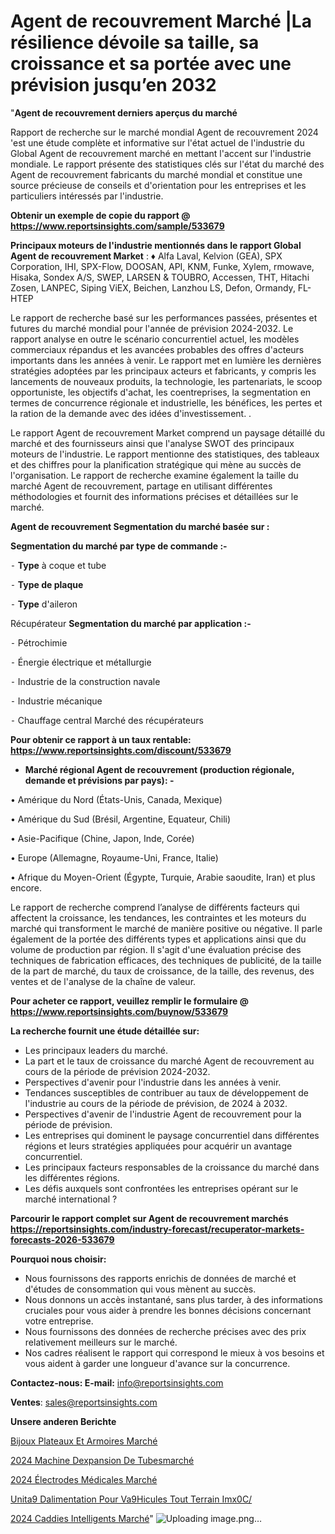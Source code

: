 # Agent de recouvrement Marché |La résilience dévoile sa taille, sa croissance et sa portée avec une prévision jusqu’en 2032

"<strong>Agent de recouvrement derniers aperçus du marché</strong>

Rapport de recherche sur le marché mondial Agent de recouvrement 2024 'est une étude complète et informative sur l'état actuel de l'industrie du Global Agent de recouvrement marché en mettant l'accent sur l'industrie mondiale. Le rapport présente des statistiques clés sur l'état du marché des Agent de recouvrement fabricants du marché mondial et constitue une source précieuse de conseils et d'orientation pour les entreprises et les particuliers intéressés par l'industrie.

<strong>Obtenir un exemple de copie du rapport @ <a href=https://www.reportsinsights.com/sample/533679>https://www.reportsinsights.com/sample/533679</a></strong>

<strong>Principaux moteurs de l'industrie mentionnés dans le rapport Global Agent de recouvrement Market</strong> :
♦ Alfa Laval, Kelvion (GEA), SPX Corporation, IHI, SPX-Flow, DOOSAN, API, KNM, Funke, Xylem, rmowave, Hisaka, Sondex A/S, SWEP, LARSEN & TOUBRO, Accessen, THT, Hitachi Zosen, LANPEC, Siping ViEX, Beichen, Lanzhou LS, Defon, Ormandy, FL-HTEP

Le rapport de recherche basé sur les performances passées, présentes et futures du marché mondial pour l'année de prévision 2024-2032. Le rapport analyse en outre le scénario concurrentiel actuel, les modèles commerciaux répandus et les avancées probables des offres d'acteurs importants dans les années à venir. Le rapport met en lumière les dernières stratégies adoptées par les principaux acteurs et fabricants, y compris les lancements de nouveaux produits, la technologie, les partenariats, le scoop opportuniste, les objectifs d'achat, les coentreprises, la segmentation en termes de concurrence régionale et industrielle, les bénéfices, les pertes et la ration de la demande avec des idées d'investissement. .

Le rapport Agent de recouvrement Market comprend un paysage détaillé du marché et des fournisseurs ainsi que l'analyse SWOT des principaux moteurs de l'industrie. Le rapport mentionne des statistiques, des tableaux et des chiffres pour la planification stratégique qui mène au succès de l'organisation. Le rapport de recherche examine également la taille du marché Agent de recouvrement, partage en utilisant différentes méthodologies et fournit des informations précises et détaillées sur le marché.

<strong>Agent de recouvrement Segmentation du marché basée sur :</strong>

<strong>Segmentation du marché par type de commande :-</strong>

⁃ <strong>Type</strong> à coque et tube

⁃ <strong>Type de plaque</strong>

⁃ <strong>Type</strong> d'aileron

Récupérateur <strong>Segmentation du marché par application :-</strong>

⁃ Pétrochimie

⁃ Énergie électrique et métallurgie

⁃ Industrie de la construction navale

⁃ Industrie mécanique

⁃ Chauffage central
Marché des récupérateurs

<strong>Pour obtenir ce rapport à un taux rentable: <a href=https://www.reportsinsights.com/discount/533679>https://www.reportsinsights.com/discount/533679</a></strong>
<ul>
  <li><strong>Marché régional Agent de recouvrement (production régionale, demande et prévisions par pays): -</strong></li>
</ul>
• Amérique du Nord (États-Unis, Canada, Mexique)

• Amérique du Sud (Brésil, Argentine, Equateur, Chili)

• Asie-Pacifique (Chine, Japon, Inde, Corée)

• Europe (Allemagne, Royaume-Uni, France, Italie)

• Afrique du Moyen-Orient (Égypte, Turquie, Arabie saoudite, Iran) et plus encore.

Le rapport de recherche comprend l’analyse de différents facteurs qui affectent la croissance, les tendances, les contraintes et les moteurs du marché qui transforment le marché de manière positive ou négative. Il parle également de la portée des différents types et applications ainsi que du volume de production par région. Il s'agit d'une évaluation précise des techniques de fabrication efficaces, des techniques de publicité, de la taille de la part de marché, du taux de croissance, de la taille, des revenus, des ventes et de l'analyse de la chaîne de valeur.

<strong>Pour acheter ce rapport, veuillez remplir le formulaire @   <a href=https://www.reportsinsights.com/buynow/533679>https://www.reportsinsights.com/buynow/533679</a></strong>

<strong>La recherche fournit une étude détaillée sur:</strong>
<ul>
  <li>Les principaux leaders du marché.</li>
  <li>La part et le taux de croissance du marché Agent de recouvrement au cours de la période de prévision 2024-2032.</li>
  <li>Perspectives d'avenir pour l'industrie dans les années à venir.</li>
  <li>Tendances susceptibles de contribuer au taux de développement de l'industrie au cours de la période de prévision, de 2024 à 2032.</li>
  <li>Perspectives d'avenir de l'industrie Agent de recouvrement pour la période de prévision.</li>
  <li>Les entreprises qui dominent le paysage concurrentiel dans différentes régions et leurs stratégies appliquées pour acquérir un avantage concurrentiel.</li>
  <li>Les principaux facteurs responsables de la croissance du marché dans les différentes régions.</li>
  <li>Les défis auxquels sont confrontées les entreprises opérant sur le marché international ?</li>
</ul>

<strong>Parcourir le rapport complet sur Agent de recouvrement marchés <a href=https://reportsinsights.com/industry-forecast/recuperator-markets-forecasts-2026-533679>https://reportsinsights.com/industry-forecast/recuperator-markets-forecasts-2026-533679</a></strong>

<strong>Pourquoi nous choisir:</strong>
<ul>
  <li>Nous fournissons des rapports enrichis de données de marché et d'études de consommation qui vous mènent au succès.</li>
  <li>Nous donnons un accès instantané, sans plus tarder, à des informations cruciales pour vous aider à prendre les bonnes décisions concernant votre entreprise.</li>
  <li>Nous fournissons des données de recherche précises avec des prix relativement meilleurs sur le marché.</li>
  <li>Nos cadres réalisent le rapport qui correspond le mieux à vos besoins et vous aident à garder une longueur d'avance sur la concurrence.</li>
</ul>
<strong>Contactez-nous:
</strong><strong>E-mail:</strong> <a href=mailto:info@reportsinsights.com>info@reportsinsights.com</a>

<strong>Ventes</strong>: <a href=mailto:sales@reportsinsights.com>sales@reportsinsights.com</a>

<strong>Unsere anderen Berichte</strong>

<a href=https://www.linkedin.com/pulse/bijoux-plateaux-et-armoires-march%C3%A9-2024-2032-wltxc/>Bijoux Plateaux Et Armoires Marché</a>

<a href=https://www.linkedin.com/pulse/2024-machine-dexpansion-de-tubesmarch%C3%A9-pooxc/>2024 Machine Dexpansion De Tubesmarché</a>

<a href=https://www.linkedin.com/pulse/2024-électrodes-médicales-marché-partager-lanalyse-zloec/>2024 Électrodes Médicales Marché</a>

<a href=https://www.linkedin.com/pulse/unit%C3%A9-dalimentation-pour-v%C3%A9hicules-tout-terrain-imx0c/>Unita9 Dalimentation Pour Va9Hicules Tout Terrain Imx0C/</a>

<a href=https://www.linkedin.com/pulse/2024-caddies-intelligents-march%C3%A9-informations-epu1c/>2024 Caddies Intelligents Marché</a>"
![Uploading image.png…]()

